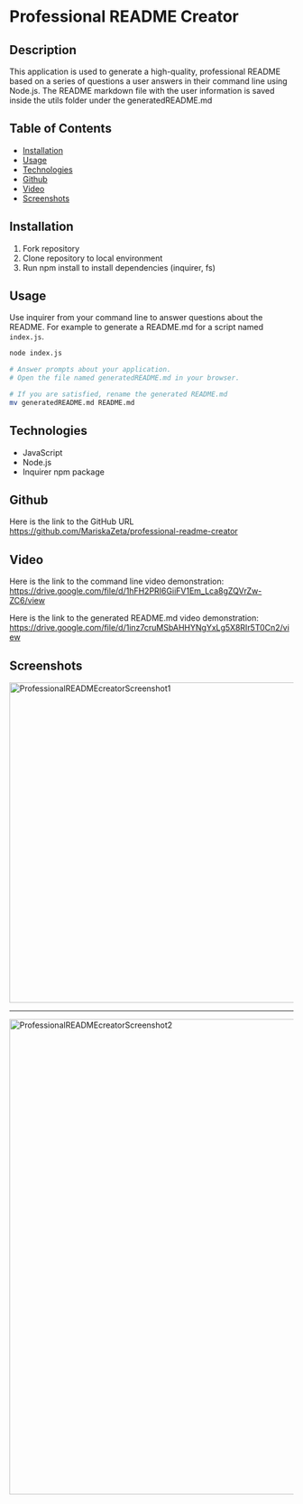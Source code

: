 # Professional README Creator

## Description
This application is used to generate a high-quality, professional README based on a series of questions a user answers in their command line using Node.js. The README markdown file with the user information is saved inside the utils folder under the generatedREADME.md

## Table of Contents

- [Installation](#installation)
- [Usage](#usage)
- [Technologies](#technologies)
- [Github](#github)
- [Video](#video)
- [Screenshots](#screenshots)


## Installation
1. Fork repository
2. Clone repository to local environment
3. Run npm install to install dependencies (inquirer, fs)

## Usage
Use inquirer from your command line to answer questions about the README.
For example to generate a README.md for a script named `index.js`.
```bash
node index.js

# Answer prompts about your application.
# Open the file named generatedREADME.md in your browser.

# If you are satisfied, rename the generated README.md
mv generatedREADME.md README.md
```

## Technologies
* JavaScript
* Node.js
* Inquirer npm package

## Github
Here is the link to the GitHub URL
https://github.com/MariskaZeta/professional-readme-creator

## Video
Here is the link to the command line video demonstration: 
https://drive.google.com/file/d/1hFH2PRI6GiiFV1Em_Lca8gZQVrZw-ZC6/view

Here is the link to the generated README.md video demonstration:
https://drive.google.com/file/d/1inz7cruMSbAHHYNgYxLg5X8RIr5T0Cn2/view

## Screenshots
<img width="568" alt="ProfessionalREADMEcreatorScreenshot1" src="https://user-images.githubusercontent.com/102756451/162594073-dac34488-250c-4da4-8d90-4e9a06dfea87.png">
<hr>
<img width="843" alt="ProfessionalREADMEcreatorScreenshot2" src="https://user-images.githubusercontent.com/102756451/162594080-0fb3e57a-6fc5-4fb8-828c-072121148286.png">
